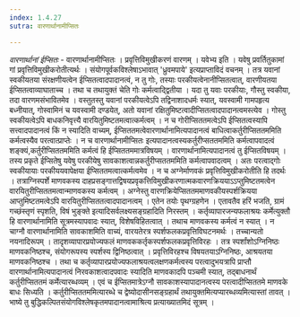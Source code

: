 ```yaml
---
index: 1.4.27
sutra: वारणार्थानामीप्सितः

---
```

_वारणार्थानां ईप्सितः_ - वारणार्थानामीप्सितः । प्रवृत्तिविमुखीकरणं वारणम् । यवेभ्य इति । यवेषु प्रवर्तितुकामां गां प्रवृत्तिविमुखीकरोतीत्यर्थः । संयोगपूर्वकविश्लेषाऽभावात् 'ध्रुवमपाये' इत्यप्राप्ताविदं वचनम् । तत्र यवानां स्वकीयतया संरक्षणीयत्वेन ईप्सितत्वादपादानत्वं, न तु गोः, तस्याः परकीयत्वेनानीप्सितत्वात्, वारणीयतया ईप्सितत्वाव्याघाताच्च । तथा च तथायुक्तं चेति गोः कर्मत्वाद्द्वितीया । यदा तु यवाः परकीयाः, गौस्तु स्वकीया, तदा वारणमसंभावितमेव । वस्तुतस्तु यवानां परकीयत्वेऽपि तद्विनाशादधर्मः स्यात्, यवस्वामी गामपहृत्य बध्नीयात्, गोस्वामिनं च यवस्वामी दण्डयेत्, अतो यवानां रक्षितुमिष्टत्वादीप्सितत्वादपादानत्वमस्त्येव । गोस्तु स्वकीयत्वेऽपि बाधकनिवृत्त्यै वारयितुमिष्टतमत्वात्कर्मत्वम् । न च गोरीप्सिततमत्वेऽपि ईप्सितत्वस्यापि सत्त्वादपादानत्वं किं न स्यादिति वाच्यम्, ईप्सिततमत्वेवारणार्थानामित्यपादानत्वं बाधित्वाकर्तुरीप्सिततममिति कर्मत्वस्यैव परत्वात्प्राप्तेः । न च वारणार्थानामीप्सितः इत्यपादानत्वस्यकर्तुरीप्सततममिति कर्मत्वापवादत्वं शङ्क्यं,कर्तुरीप्सिततममिति कर्मत्वं हि ईप्सिततममात्रविषयम् । वारणार्थानामित्यपादानत्वं तु ईप्सितविषयम् । तस्य प्रकृते ईप्सितेषु यवेषु परकीयेषु सावकाशत्वान्नकर्तुरीप्सततममिति कर्मत्वापवादत्वम् । अतः परत्वाद्गोः स्वकीयायाः परकीययवापेक्षया ईप्सिततमत्वात्कर्मत्वमेव । न च अग्नेर्माणवकं प्रवृत्तिविमुखीकरोतीति हि तदर्थः । तत्राग्निस्पर्शे माणवकस्य दाहप्रसङ्गात्तद्विषयप्रवृकत्तिविमुखीकरणात्मकवारणक्रिययाऽऽप्तुमिष्टतमत्वेन वारयितुरीप्सिततमत्वान्माणवकस्य कर्मत्वम् । अग्नेस्तु वारणक्रियेप्सिततममाणवकीयस्पर्शक्रियया आप्तुमिष्टतमत्वेऽपि वारयितुरीप्सिततत्वादपादानत्वम् । एतेन तयोः पृथग्ग्रहणेन । एतावतैव हरिं भजति, ग्रामं गच्छंस्तृणं स्पृशति, विषं भुङ्क्ते इत्यादिसर्वलक्ष्यसङ्ग्रहादिति निरस्तम् । कर्तृव्यापारजन्यफलाश्रयः कर्मेत्युक्तौ हि वारणार्थानामिति सूत्रमस्यापवादः स्यात्, विशेषविहितत्वात् । तथाच माणवकस्य कर्मत्वं न स्यात् । न चाग्नौ वारणार्थानामिति सावकाशमिति वाच्यं, वारयतेरत्र स्पर्शफलकप्रवृत्तिविघटनमर्थः । तच्चान्यतो नयनादिरूपम् । तादृशव्यापारप्रयोज्यफलं माणवककर्तृकस्पर्शफलकप्रवृत्तिविरहः । तत्र स्पर्शांशोऽग्निनिष्ठः माणवकनिष्ठश्च, संयोगरूपस्य स्पर्शस्य द्विनिष्ठत्वात् । प्रवृत्तिविरहश्च विषयतयाऽग्निनिष्ठः, आश्रयतया माणवकनिष्ठश्च । तथा च कर्तृव्यापारप्रयोज्यफलाश्रयत्वलक्षणकर्मत्वस्य परत्वादुभयत्रापि प्राप्तौ वारणार्थानामित्यपादानत्वं निरवकाशत्वादपवादः स्यादिति माणवकादपि पञ्चमी स्यात्, तद्बाधनार्थं कर्तुरीप्सिततमं कर्मेत्यारब्धव्यम् । एवं च ईप्सितमात्रेऽग्नौ सावकाशस्यापादानत्वस्य परत्वादीप्सिततमे माणवके बाधः सिध्यति । कर्तुरीप्सिततममित्यारब्धे च द्वेष्योदासीनसङ्ग्रहार्थं तथायुक्तमित्यप्यारब्धव्यमित्यास्तां तावत् । भाष्ये तु बुद्धिकल्पितसंयोगविश्लेषकृतमपादानत्वामाश्रित्य प्रत्याख्यातमिदं सूत्रम् ।